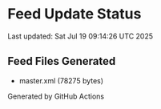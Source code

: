 # Feed Update Status
Last updated: Sat Jul 19 09:14:26 UTC 2025

## Feed Files Generated
- master.xml (78275 bytes)

Generated by GitHub Actions
